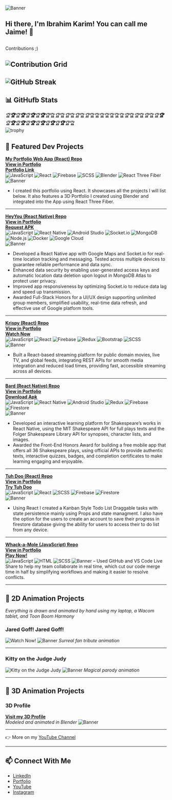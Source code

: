 ![Banner](https://raw.githubusercontent.com/ibrahimkarim22/ibrahimkarim22/refs/heads/main/GHBanner22.jpg)
##
##
Hi there, I'm Ibrahim Karim! You can call me Jaime! 👋  
---
##
Contributions ;)
## ![Contribution Grid](https://ghchart.rshah.org/ibrahimkarim22)

## ![GitHub Streak](https://streak-stats.demolab.com?user=ibrahimkarim22&theme=tokyonight&hide_border=true)


## 📊 GitHufb Stats</br>
*🏆**🏆**🏆**🏆**🏆**🏆**🏆**🏆**🏆*🏆*🏆*🏆*🏆*🏆*🏆*🏆*🏆*🏆🏆🏆🏆🏆🏆🏆*🏆*🏆*🏆*🏆*🏆*🏆*🏆**🏆**🏆**🏆**🏆**🏆**🏆**🏆**🏆**🏆**🏆**🏆**🏆**🏆**🏆*🏆 </br> 
![trophy](https://github-profile-trophy.vercel.app/?username=ibrahimkarim22&theme=darkhub&no-frame=true&no-bg=true&margin-w=15&margin-h=15)</br>

##

## 🚀 Featured Dev Projects

[**My Portfolio Web App (React) Repo**](https://github.com/ibrahimkarim22/ibrahim-karim-portfolio) </br>
[**View in Portfolio**](https://ibrahimkarim-34158.web.app/projects/thisportfolio) </br>
[**Portfolio Link**](https://ibrahimkarim-34158.web.app/) </br>
  ![JavaScript](https://img.shields.io/badge/-JavaScript-F7DF1E?logo=javascript&logoColor=000)
  ![React](https://img.shields.io/badge/-React-61DAFB?logo=react&logoColor=000) 
  ![Firebase](https://img.shields.io/badge/-Firebase-FFCA28?logo=firebase&logoColor=000)
  ![SCSS](https://img.shields.io/badge/-SCSS-CC6699?logo=sass&logoColor=fff)
  ![Blender](https://img.shields.io/badge/-Blender-F5792A?logo=blender&logoColor=fff)
  ![React Three Fiber](https://img.shields.io/badge/-React%20Three%20Fiber-000000?logo=threedotjs&logoColor=fff) </br>
  ![Banner](https://github.com/ibrahimkarim22/ibrahimkarim22/blob/main/portfolioBanner.png)
- I created this portfolio using React. It showcases all the projects I will list below. It also features a 3D Portfolio I created using Blender and integrated into the App using React Three Fiber.
  
---

[**HeyYou (React Native) Repo**](https://github.com/ibrahim-karim-22/fullStackPortfolioProject) </br>
[**View in Portfolio**](https://ibrahimkarim-34158.web.app/projects/heeyyou) </br>
[**Request APK**](https://drive.google.com/file/d/1qS72H4LG1BF-wKSWfJiPhMNqGe5kkRZ_/view?usp=drive_link) </br> 
  ![JavaScript](https://img.shields.io/badge/-JavaScript-F7DF1E?logo=javascript&logoColor=000)
  ![React Native](https://img.shields.io/badge/-React%20Native-61DAFB?logo=react&logoColor=000)
  ![Android Studio](https://img.shields.io/badge/-Android%20Studio-3DDC84?logo=androidstudio&logoColor=fff)
  ![Socket.io](https://img.shields.io/badge/-Socket.io-010101?logo=socketdotio&logoColor=fff)
  ![MongoDB](https://img.shields.io/badge/-MongoDB-47A248?logo=mongodb&logoColor=fff)
  ![Node.js](https://img.shields.io/badge/-Node.js-339933?logo=node.js&logoColor=fff)
  ![Docker](https://img.shields.io/badge/-Docker-2496ED?logo=docker&logoColor=fff)
  ![Google Cloud](https://img.shields.io/badge/-Google%20Cloud-4285F4?logo=googlecloud&logoColor=fff) </br>
![Banner](https://raw.githubusercontent.com/ibrahimkarim22/ibrahimkarim22/refs/heads/main/heyYouBanner.png)
- Developed a React Native app with Google Maps and Socket.io for real-time location tracking and messaging. Tested across multiple devices to guarantee reliable performance and data sync. 
- Enhanced data security by enabling user-generated access keys and automatic location data deletion upon logout in MongoDB Atlas to protect user privacy. 
- Improved app responsiveness by optimizing Socket.io to reduce data lag and speed up transmission. 
- Awarded Full-Stack Honors for a UI/UX design supporting unlimited group members, simplified usability, real-time data refresh, and effective use of Google platform tools. 

---

[**Krispy (React) Repo**](https://github.com/ibrahim-karim-22/portfolioProjectReact)</br>
[**View in Portfolio**](https://ibrahimkarim-34158.web.app/projects/krispy)</br>
[**Watch Now**](https://krispy22.web.app) </br>
  ![JavaScript](https://img.shields.io/badge/-JavaScript-F7DF1E?logo=javascript&logoColor=000)
  ![React](https://img.shields.io/badge/-React-61DAFB?logo=react&logoColor=000) 
  ![Firebase](https://img.shields.io/badge/-Firebase-FFCA28?logo=firebase&logoColor=000)
  ![Redux](https://img.shields.io/badge/-Redux-764ABC?logo=redux&logoColor=fff)
  ![Bootstrap](https://img.shields.io/badge/-Bootstrap-7952B3?logo=bootstrap&logoColor=fff)
  ![SCSS](https://img.shields.io/badge/-SCSS-CC6699?logo=sass&logoColor=fff) </br>
![Banner](https://raw.githubusercontent.com/ibrahimkarim22/ibrahimkarim22/refs/heads/main/krispyBanner.png)
- Built a React-based streaming platform for public domain movies, live TV, and global feeds, integrating REST APIs for smooth media integration and reduced load times, providing fast, accessible streaming across all devices.

---

[**Bard (React Native) Repo**](https://github.com/ibrahim-karim-22/reactNativePortfolioProject)</br>
[**View in Portfolio**](https://ibrahimkarim-34158.web.app/projects/bard)</br>
[**Download Apk**](https://drive.google.com/file/d/1kblapPn0vab5BiiJwcaMAioJ5yW14cCf/view)</br>
  ![JavaScript](https://img.shields.io/badge/-JavaScript-F7DF1E?logo=javascript&logoColor=000)
  ![React Native](https://img.shields.io/badge/-React%20Native-61DAFB?logo=react&logoColor=000)
  ![Android Studio](https://img.shields.io/badge/-Android%20Studio-3DDC84?logo=androidstudio&logoColor=fff)
  ![Redux](https://img.shields.io/badge/-Redux-764ABC?logo=redux&logoColor=fff)
  ![Firebase](https://img.shields.io/badge/-Firebase-FFCA28?logo=firebase&logoColor=000)
  ![Firestore](https://img.shields.io/badge/-Firestore-FFCA28?logo=firebase&logoColor=000) </br>
![Banner](https://raw.githubusercontent.com/ibrahimkarim22/ibrahimkarim22/refs/heads/main/bardBanner.jpg)
- Developed an interactive learning platform for Shakespeare’s works in React Native, using the MIT Shakespeare API for full plays texts and the Folger Shakespeare Library API for synopses, character lists, and images. 
- Awarded the Front-End Honors Award for building a free mobile app that offers all 36 Shakespeare plays, using official APIs to provide authentic texts, interactive quizzes, badges, and completion certificates to make learning engaging and enjoyable. 

---

[**Tuh Doo (React) Repo**](https://github.com/ibrahimkarim22/kanbanboard)</br>
[**View in Portfolio**](https://ibrahimkarim-34158.web.app/projects/kanban)</br>
[**Try Tuh Doo**](https://kanbanboardtodolist.web.app/)</br>
  ![JavaScript](https://img.shields.io/badge/-JavaScript-F7DF1E?logo=javascript&logoColor=000)
  ![React](https://img.shields.io/badge/-React-61DAFB?logo=react&logoColor=000) 
  ![SCSS](https://img.shields.io/badge/-SCSS-CC6699?logo=sass&logoColor=fff)
  ![Firebase](https://img.shields.io/badge/-Firebase-FFCA28?logo=firebase&logoColor=000)
  ![Firestore](https://img.shields.io/badge/-Firestore-FFCA28?logo=firebase&logoColor=000) </br>
![Banner](https://raw.githubusercontent.com/ibrahimkarim22/ibrahimkarim22/refs/heads/main/tuhDooBanner.png)
- Using React I created a Kanban Style Todo List Draggable tasks with state persistence mainly using Props and state managment. I also have the option for the users to create an account to save their progress in firestore database giving the ability for users to access their to do list from any device.

---

[**Whack-a-Mole (JavaScript) Repo**](https://github.com/ibrahim-karim-22/portfolioprojectgame)</br>
[**View in Portfolio**](https://ibrahimkarim-34158.web.app/projects/whackamole)</br>
[**Play Now!**](http://whackamolewhackamole.web.app)</br>
  ![JavaScript](https://img.shields.io/badge/-JavaScript-F7DF1E?logo=javascript&logoColor=000)
  ![HTML](https://img.shields.io/badge/-HTML5-E34F26?logo=html5&logoColor=fff)
  ![SCSS](https://img.shields.io/badge/-SCSS-CC6699?logo=sass&logoColor=fff)
![Banner](https://raw.githubusercontent.com/ibrahimkarim22/ibrahimkarim22/refs/heads/main/whackAMoleBanner.png)
– Used GitHub and VS Code Live Share to help my team collaborate in real time, which cut our code merge time in half by   simplifying workflows and making it easier to resolve conflicts.  

---

## 🎨 2D Animation Projects
*Everything is drawn and animated by hand using my laptop, a Wacom tablet, and Toon Boom Harmony*

### Jared Goff! Jared Goff!
![Watch Now!](https://www.youtube.com/watch?v=IjWjixy8xQY)
![Banner](https://raw.githubusercontent.com/ibrahimkarim22/ibrahimkarim22/refs/heads/main/goffBanner.jpg)
*Surreal fan tribute animation*  

---
### Kitty on the Judge Judy  
![Kitty on the Judge Judy](https://www.youtube.com/watch?v=wLnJo1LrhgY)
![Banner](https://raw.githubusercontent.com/ibrahimkarim22/ibrahimkarim22/refs/heads/main/judyBanner.jpg)
*Magical parody animation*  


---

## 🎨 3D Animation Projects

### 3D Profile
[**Visit my 3D Profile**](https://ibrahimkarim-34158.web.app/threeDeeResume)</br>
*Modeled and animated in Blender*
![Banner](https://raw.githubusercontent.com/ibrahimkarim22/ibrahimkarim22/refs/heads/main/3DProfileBanner.jpg)

---

👉 More on my [YouTube Channel](https://www.youtube.com/@iiibrahimKarim)

---

## 📫 Connect With Me
- [LinkedIn](http://linkedin.com/in/ibrahim-karim-abaa952a7)  
- [Portfolio](https://ibrahimkarim-34158.web.app/)  
- [YouTube](https://www.youtube.com/@iiibrahimKarim)
- [Instagram](https://www.instagram.com/iiibrahimkarim/)



